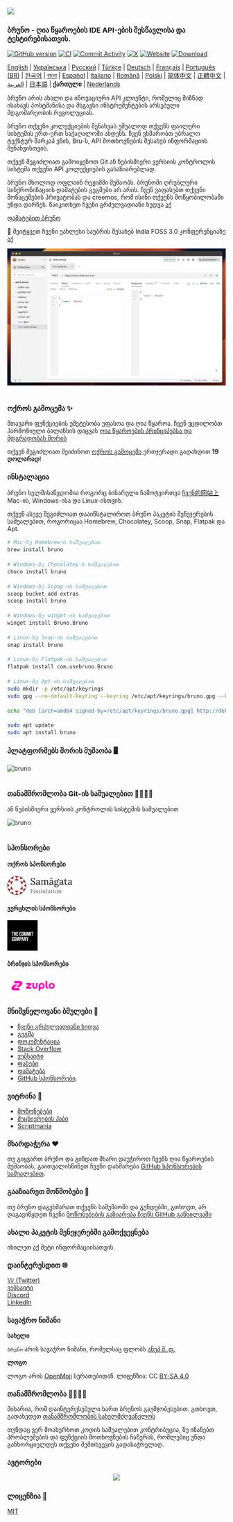 <br />
<img src="../../assets/images/logo-transparent.png" width="80"/>

### ბრუნო - ღია წყაროების IDE API-ების შესწავლისა და ტესტირებისათვის.

[![GitHub version](https://badge.fury.io/gh/usebruno%2Fbruno.svg)](https://badge.fury.io/gh/usebruno%bruno)
[![CI](https://github.com/usebruno/bruno/actions/workflows/tests.yml/badge.svg?branch=main)](https://github.com/usebruno/bruno/actions/workflows/tests.yml)
[![Commit Activity](https://img.shields.io/github/commit-activity/m/usebruno/bruno)](https://github.com/usebruno/bruno/pulse)
[![X](https://img.shields.io/twitter/follow/use_bruno?style=social&logo=x)](https://twitter.com/use_bruno)
[![Website](https://img.shields.io/badge/Website-Visit-blue)](https://www.usebruno.com)
[![Download](https://img.shields.io/badge/Download-Latest-brightgreen)](https://www.usebruno.com/downloads)

[English](../../readme.md)
| [Українська](./readme_ua.md)
| [Русский](./readme_ru.md)
| [Türkçe](./readme_tr.md)
| [Deutsch](./readme_de.md)
| [Français](./readme_fr.md)
| [Português (BR)](./readme_pt_br.md)
| [한국어](./readme_kr.md)
| [বাংলা](./readme_bn.md)
| [Español](./readme_es.md)
| [Italiano](./readme_it.md)
| [Română](./readme_ro.md)
| [Polski](./readme_pl.md)
| [简体中文](./readme_cn.md)
| [正體中文](./readme_zhtw.md)
| [العربية](./readme_ar.md)
| [日本語](./readme_ja.md)
| **ქართული**
| [Nederlands](./readme_nl.md)

ბრუნო არის ახალი და ინოვაციური API კლიენტი, რომელიც მიზნად ისახავს პოსტმანისა და მსგავსი ინსტრუმენტების არსებული მდგომარეობის რევოლუციას.

ბრუნო თქვენი კოლექციების შენახვას უშუალოდ თქვენს ფაილური სისტემის ერთ-ერთ საქაღალოში ახდენს. ჩვენ ვხმარობთ უბრალო ტექსტურ მარკაპ ენის, Bru-ს, API მოთხოვნების შესახებ ინფორმაციის შენახვისთვის.

თქვენ შეგიძლიათ გამოიყენოთ Git ან ნებისმიერი ვერსიის კონტროლის სისტემა თქვენი API კოლექციების გასაზიარებლად.

ბრუნო მხოლოდ ოფლაინ რეჟიმში მუშაობს. ბრუნოში ღრუბლური სინქრონიზაციის დამატების გეგმები არ არის. ჩვენ ვაფასებთ თქვენი მონაცემების პრივატობას და creemos, რომ ისინი თქვენს მოწყობილობაში უნდა დარჩეს. წაიკითხეთ ჩვენი გრძელვადიანი ხედვა [აქ](https://github.com/usebruno/bruno/discussions/269)

[დამატებით ბრუნო](https://www.usebruno.com/downloads)

📢 შეიტყვეთ ჩვენი უახლესი საუბრის შესახებ India FOSS 3.0 კონფერენციაზე [აქ](https://www.youtube.com/watch?v=7bSMFpbcPiY)

![bruno](../../assets/images/landing-2.png) <br /><br />

### ოქროს გამოცემა ✨

მთავარი ფუნქციების უმეტესობა უფასოა და ღია წყაროა. ჩვენ ვცდილობთ ჰარმონიული ბალანსის დაცვას [ღია წყაროების პრინციპებსა და მდგრადობას შორის](https://github.com/usebruno/bruno/discussions/269)

თქვენ შეგიძლიათ შეიძინოთ [ოქროს გამოცემა](https://www.usebruno.com/pricing) ერთჯერადი გადახდით **19 დოლარად**! <br/>

### ინსტალაცია

ბრუნო ხელმისაწვდომია როგორც ბინარული ჩამოტვირთვა [ჩვენ的网站上](https://www.usebruno.com/downloads) Mac-ის, Windows-ისა და Linux-ისთვის.

თქვენ ასევე შეგიძლიათ დააინსტალიროთ ბრუნო პაკეტის მენეჯერების საშუალებით, როგორიცაა Homebrew, Chocolatey, Scoop, Snap, Flatpak და Apt.

```sh
# Mac-ზე Homebrew-ს საშუალებით
brew install bruno

# Windows-ზე Chocolatey-ს საშუალებით
choco install bruno

# Windows-ზე Scoop-ის საშუალებით
scoop bucket add extras
scoop install bruno

# Windows-ზე winget-ის საშუალებით
winget install Bruno.Bruno

# Linux-ზე Snap-ის საშუალებით
snap install bruno

# Linux-ზე Flatpak-ის საშუალებით
flatpak install com.usebruno.Bruno

# Linux-ზე Apt-ის საშუალებით
sudo mkdir -p /etc/apt/keyrings
sudo gpg --no-default-keyring --keyring /etc/apt/keyrings/bruno.gpg --keyserver keyserver.ubuntu.com --recv-keys 9FA6017ECABE0266

echo "deb [arch=amd64 signed-by=/etc/apt/keyrings/bruno.gpg] http://debian.usebruno.com/ bruno stable" | sudo tee /etc/apt/sources.list.d/bruno.list

sudo apt update
sudo apt install bruno
```

### პლატფორმებს შორის მუშაობა 🖥️

![bruno](../../assets/images/run-anywhere.png) <br /><br />

### თანამშრომლობა Git-ის საშუალებით 👩‍💻🧑‍💻

ან ნებისმიერი ვერსიის კონტროლის სისტემის საშუალებით

![bruno](../../assets/images/version-control.png) <br /><br />

### სპონსორები

#### ოქროს სპონსორები

<img src="../../assets/images/sponsors/samagata.png" width="150"/>

#### ვერცხლის სპონსორები

<img src="../../assets/images/sponsors/commit-company.png" width="70"/>

#### ბრინჯის სპონსორები

<a href="https://zuplo.link/bruno">
    <img src="../../assets/images/sponsors/zuplo.png" width="120"/>
</a>

### მნიშვნელოვანი ბმულები 📌

- [ჩვენი გრძელვადიანი ხედვა](https://github.com/usebruno/bruno/discussions/269)
- [გეგმა](https://github.com/usebruno/bruno/discussions/384)
- [დოკუმენტაცია](https://docs.usebruno.com)
- [Stack Overflow](https://stackoverflow.com/questions/tagged/bruno)
- [ვებსაიტი](https://www.usebruno.com)
- [ფასები](https://www.usebruno.com/pricing)
- [დამატება](https://www.usebruno.com/downloads)
- [GitHub სპონსორები](https://github.com/sponsors/helloanoop).

### ვიტრინა 🎥

- [მოწონებები](https://github.com/usebruno/bruno/discussions/343)
- [მეცნიერების ჰაბი](https://github.com/usebruno/bruno/discussions/386)
- [Scriptmania](https://github.com/usebruno/bruno/discussions/385)

### მხარდაჭერა ❤️

თუ გიყვართ ბრუნო და გინდათ მხარი დაუჭიროთ ჩვენს ღია წყაროების მუშაობას, გაითვალისწინეთ ჩვენი დახმარება [GitHub სპონსორების საშუალებით](https://github.com/sponsors/helloanoop).

### გააზიარეთ მოწმობები 📣

თუ ბრუნო დაგეხმარათ თქვენს სამუშაოში და გუნდებში, გთხოვთ, არ დაგავიწყდეთ ჩვენი [მოწონებების გაზიარება ჩვენს GitHub განხილვაში](https://github.com/usebruno/bruno/discussions/343)

### ახალი პაკეტის მენეჯერებში გამოქვეყნება

იხილეთ [აქ](../../publishing.md) მეტი ინფორმაციისათვის.

### დაინტერესდით 🌐

[𝕎 (Twitter)](https://twitter.com/use_bruno) <br />
[ვებსაიტი](https://www.usebruno.com) <br />
[Discord](https://discord.com/invite/KgcZUncpjq) <br />
[LinkedIn](https://www.linkedin.com/company/usebruno)

### სავაჭრო ნიშანი

**სახელი**

`ბრუნო` არის სავაჭრო ნიშანი, რომელსაც ფლობს [ანუპ მ. დ.](https://www.helloanoop.com/)

**ლოგო**

ლოგო არის [OpenMoji](https://openmoji.org/library/emoji-1F436/) სურათებიდან. ლიცენზია: CC [BY-SA 4.0](https://creativecommons.org/licenses/by-sa/4.0/)

### თანამშრომლობა 👩‍💻🧑‍💻

მიხარია, რომ დაინტერესებული ხართ ბრუნოს გაუმჯობესებით. გთხოვთ, გადახედეთ [თანამშრომლობის სახელმძღვანელოს](../../contributing.md)

თუნდაც ვერ მოახერხოთ კოდის საშუალებით კონტრიბუცია, ნუ ინანებთ პრობლემების და ფუნქციის მოთხოვნების ჩაწერას, რომლებიც უნდა განხორციელდეს თქვენი შემთხვევის გადასაჭრელად.

### ავტორები

<div align="center">
    <a href="https://github.com/usebruno/bruno/graphs/contributors">
        <img src="https://contrib.rocks/image?repo=usebruno/bruno" />
    </a>
</div>

### ლიცენზია 📄

[MIT](../../license.md)
